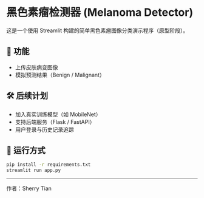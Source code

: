 
# 黑色素瘤检测器 (Melanoma Detector)

这是一个使用 Streamlit 构建的简单黑色素瘤图像分类演示程序（原型阶段）。

## 🧪 功能
- 上传皮肤病变图像
- 模拟预测结果（Benign / Malignant）

## 🛠️ 后续计划
- 加入真实训练模型（如 MobileNet）
- 支持后端服务（Flask / FastAPI）
- 用户登录与历史记录追踪

## 🚀 运行方式
```bash
pip install -r requirements.txt
streamlit run app.py
```

---
作者：Sherry Tian
